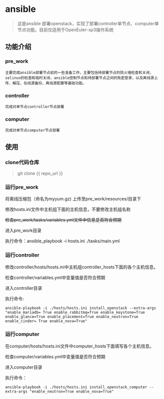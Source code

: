# ansible
> 这是ansible 部署openstack，实现了部署controller单节点、computer单节点功能。目前仅适用于OpenEuler-sp3操作系统


## 功能介绍

### pre_work
    主要完成ansible部署节点前的一些准备工作，主要包括待部署节点的防火墙检查和关闭，selinux的检查和临时关闭，ansible控制节点和待部署节点之间的免密登录，以及离线源上传、解压、在线源备份、离线源配置等基础功能。



### controller
    完成对单节点controller节点部署

### computer
    完成对单节点computer节点部署

## 使用

### clone代码仓库
> git clone {{ repo_url }}

### 运行pre_work

将离线压缩包（命名为myyum.gz) 上传至pre_work/resources/目录下

修改hosts.ini文件中主机组下面的主机信息，不要修改主机组名称

~~检查pre_work/tasks/variables.yml文件中信息是否符合预期~~
    
进入pre_work目录

执行命令：ansible_playbook -i hosts.ini ./tasks/main.yml

### 运行controller
修改controller/hosts/hosts.ini中主机组controller_hosts下面的各个主机信息。

检查controller/variables.yml中变量值是否符合预期

进入controller目录

执行命令:

```
ansible-playbook -i ./hosts/hosts.ini install_openstack --extra-args "enable_mariadb= True enable_rabbitmq=True enable_keystone=True enable_glance=True enable_placement=True enable_neutron=True enable_cinder= True enable_nova=True"
```


### 运行computer
在computer/hosts/hosts.ini文件中computer_hosts下面填写各个主机信息。

检查computer/variables.yml中变量值是否符合预期

进入computer目录

执行命令：

```
ansible-playbook -i ./hosts/hosts.ini install_openstack_computer --extra-args "enable_neutron=True enable_nova=True"
```